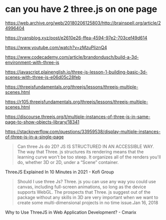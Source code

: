 # can you have 2 three.js on one page

https://web.archive.org/web/20180206125803/http://brainspell.org/article/24996404

https://ryansblog.xyz/post/e2610e26-ffea-4594-97e2-703cef49d614

https://www.youtube.com/watch?v=zMzuPIiznQ4

https://www.codecademy.com/article/brandondusch/build-a-3d-environment-with-three-js

https://javascript.plainenglish.io/three-js-lesson-1-building-basic-3d-scenes-with-three-js-e06d05c28feb

https://threejsfundamentals.org/threejs/lessons/threejs-multiple-scenes.html

https://r105.threejsfundamentals.org/threejs/lessons/threejs-multiple-scenes.html

https://discourse.threejs.org/t/multiple-instances-of-three-js-in-same-page-to-show-objects-library/18341

https://stackoverflow.com/questions/33959538/display-multiple-instances-of-three-js-in-a-single-page

> Can three Js do 2D?
JS IS STRUCTURED IN AN ACCESSIBLE WAY. The way that Three. js structures its rendering means that the learning curve won't be too steep. It organizes all of the renders you'll do, whether 3D or 2D, under a “Scene” container.

ThreeJS Explained In 10 Minutes in 2021 - Kofi Group

> Should I use three Js?
Three. js you can use any way you could use canvas, including full-screen animations, so long as the device supports WebGL. The prospects that Three. js suggest out of the package without any skills in 3D are very important when we want to create some multi-dimensional projects in no time issue.Jan 16, 2018

Why to Use ThreeJS in Web Application Development? - Cmarix
